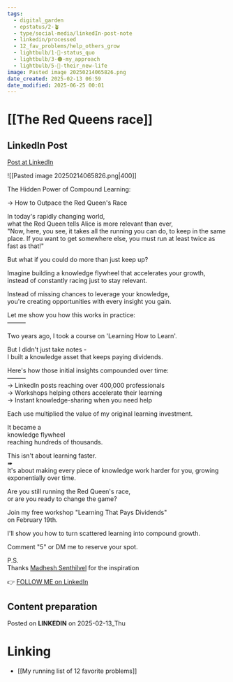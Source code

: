 ```yaml
---
tags:
  - digital_garden
  - epstatus/2-🪴
  - type/social-media/linkedIn-post-note
  - linkedin/processed
  - 12_fav_problems/help_others_grow
  - lightbulb/1-🔴-status_quo
  - lightbulb/3-🟠-my_approach
  - lightbulb/5-🔵-their_new-life
image: Pasted image 20250214065826.png
date_created: 2025-02-13 06:59
date_modified: 2025-06-25 00:01
---
```

# [[The Red Queens race]]

## LinkedIn Post

[Post at LinkedIn](https://www.linkedin.com/posts/sebastiankamilli_the-hidden-power-of-compound-learning-activity-7295698379437723648-p8QD?utm_source=share&utm_medium=member_desktop&rcm=ACoAAA1M1pkBgWCYPhT45EpfLiHzViQqRWNCIv4)

![[Pasted image 20250214065826.png|400]]

The Hidden Power of Compound Learning:  
  
→ How to Outpace the Red Queen's Race  
  
In today's rapidly changing world,  
what the Red Queen tells Alice is more relevant than ever,  
"Now, here, you see, it takes all the running you can do, to keep in the same place. If you want to get somewhere else, you must run at least twice as fast as that!"  
  
But what if you could do more than just keep up?  
  
Imagine building a knowledge flywheel that accelerates your growth, instead of constantly racing just to stay relevant.  
  
Instead of missing chances to leverage your knowledge,  
you're creating opportunities with every insight you gain.  
  
Let me show you how this works in practice:  
———  
  
Two years ago, I took a course on 'Learning How to Learn'.  
  
But I didn't just take notes -  
I built a knowledge asset that keeps paying dividends.  
  
Here's how those initial insights compounded over time:  
———  
→ LinkedIn posts reaching over 400,000 professionals  
→ Workshops helping others accelerate their learning  
→ Instant knowledge-sharing when you need help  
  
Each use multiplied the value of my original learning investment.  
  
It became a  
knowledge flywheel  
reaching hundreds of thousands.  
  
This isn't about learning faster.  
➠  
It's about making every piece of knowledge work harder for you, growing exponentially over time.  
  
Are you still running the Red Queen's race,  
or are you ready to change the game?  
  
Join my free workshop "Learning That Pays Dividends"  
on February 19th.  
  
I'll show you how to turn scattered learning into compound growth.  
  
Comment "5" or DM me to reserve your spot.  
  
P.S.  
Thanks [Madhesh Senthilvel](https://www.linkedin.com/in/madheshs/) for the inspiration

👉 [FOLLOW ME on LinkedIn](https://www.linkedin.com/comm/mynetwork/discovery-see-all?usecase=PEOPLE_FOLLOWS&followMember=sebastiankamilli)

## Content preparation

Posted on **LINKEDIN** on 2025-02-13_Thu

# Linking

+ [[My running list of 12 favorite problems]]
